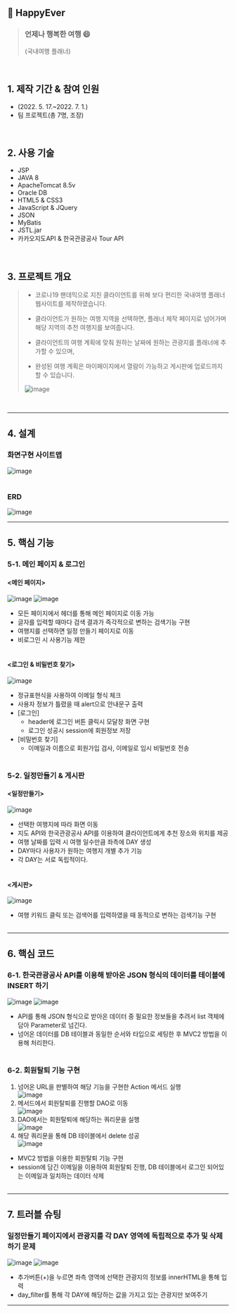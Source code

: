 ## :pushpin: HappyEver
>### 언제나 행복한 여행 :smile:
>(국내여행 플래너)
</br>

## 1. 제작 기간 & 참여 인원
- (2022. 5. 17.~2022. 7. 1.)
- 팀 프로젝트(총 7명, 조장)
</br>

## 2. 사용 기술
- JSP
- JAVA 8
- ApacheTomcat 8.5v
- Oracle DB
- HTML5 & CSS3
- JavaScript & JQuery
- JSON
- MyBatis
- JSTL.jar
- 카카오지도API & 한국관광공사 Tour API
</br>

## 3. 프로젝트 개요
>- 코로나19 팬데믹으로 지친 클라이언트를 위해 보다 편리한 국내여행 플래너 웹사이트를 제작하였습니다. 
>
>- 클라이언트가 원하는 여행 지역을 선택하면, 플래너 제작 페이지로 넘어가며 해당 지역의 추천 여행지를 보여줍니다.
>
>- 클라이언트의 여행 계획에 맞춰 원하는 날짜에 원하는 관광지를 플래너에 추가할 수 있으며,
>
>- 완성된 여행 계획은 마이페이지에서 열람이 가능하고 게시판에 업로드까지 할 수 있습니다.
>
>![image](https://user-images.githubusercontent.com/101616249/181298194-1075f250-786c-4206-9c46-c170489510e9.png)

</br>

---

## 4. 설계
### 화면구현 사이트맵
![image](https://user-images.githubusercontent.com/101616249/181298709-9ce3dcd9-66ec-4a0f-938c-e63841fb9871.png)
</br></br>

### ERD
![image](https://user-images.githubusercontent.com/101616249/181298973-f9b13656-58f3-43ea-9235-bc38260eea9d.png)

---

## 5. 핵심 기능

### 5-1. 메인 페이지 & 로그인
#### <메인 페이지>
![image](https://user-images.githubusercontent.com/101616249/181301261-8514d51d-f225-4f65-a9ea-c97c2159876a.png)
![image](https://user-images.githubusercontent.com/101616249/181301310-ab941fe5-c394-4b17-9b2a-7c56b1b89ea8.png)

- 모든 페이지에서 헤더를 통해 메인 페이지로 이동 가능
- 글자를 입력할 때마다 검색 결과가 즉각적으로 변하는 검색기능 구현
- 여행지를 선택하면 일정 만들기 페이지로 이동
- 비로그인 시 사용기능 제한
</br></br>

#### <로그인 & 비밀번호 찾기>
![image](https://user-images.githubusercontent.com/101616249/181302292-5c8343e8-859b-43c1-88d4-3a175227ffb5.png)

- 정규표현식을 사용하여 이메일 형식 체크
- 사용자 정보가 틀렸을 때 alert으로 안내문구 출력
- [로그인]
  - header에 로그인 버튼 클릭시 모달창 화면 구현
  - 로그인 성공시 session에 회원정보 저장
- [비밀번호 찾기]
  - 이메일과 이름으로 회원가입 검사, 이메일로 임시 비밀번호 전송
</br></br>

### 5-2. 일정만들기 & 게시판
#### <일정만들기>
![image](https://user-images.githubusercontent.com/101616249/181305180-ab7da478-adf0-453e-8122-c6955e846f04.png)

- 선택한 여행지에 따라 화면 이동
- 지도 API와 한국관광공사 API를 이용하여 클라이언트에게 추천 장소와 위치를 제공
- 여행 날짜를 입력 시 여행 일수만큼 좌측에 DAY 생성
- DAY마다 사용자가 원하는 여행지 개별 추가 기능
- 각 DAY는 서로 독립적이다.
</br></br>

#### <게시판>
![image](https://user-images.githubusercontent.com/101616249/181305751-dff320bc-9b73-4b8e-a3a2-e53486e8c23e.png)

- 여행 키워드 클릭 또는 검색어를 입력하였을 때 동적으로 변하는 검색기능 구현
</br></br>

---

## 6. 핵심 코드

### 6-1. 한국관광공사 API를 이용해 받아온 JSON 형식의 데이터를 테이블에 INSERT 하기
![image](https://user-images.githubusercontent.com/101616249/181307577-4f9064fc-45e8-45cd-89ed-62fe01ffec0a.png)
![image](https://user-images.githubusercontent.com/101616249/181307870-1872988c-ebfe-4e25-86c8-c9d9b2a2e94b.png)

- API를 통해 JSON 형식으로 받아온 데이터 중 필요한 정보들을 추려서 list 객체에 담아 Parameter로 넘긴다.
- 넘어온 데이터를 DB 테이블과 동일한 순서와 타입으로 세팅한 후 MVC2 방법을 이용해 처리한다.</br></br>

### 6-2. 회원탈퇴 기능 구현
1. 넘어온 URL을 판별하여 해당 기능을 구현한 Action 메서드 실행</br>
![image](https://user-images.githubusercontent.com/101616249/181308881-0d544c11-b340-4883-b368-fc4ea0c38665.png)</br>
2. 메서드에서 회원탈퇴를 진행할 DAO로 이동</br>
![image](https://user-images.githubusercontent.com/101616249/181308924-54168b31-345f-4935-83f3-f863a67c14ce.png)</br>
3. DAO에서는 회원탈퇴에 해당하는 쿼리문을 실행</br>
![image](https://user-images.githubusercontent.com/101616249/181308995-63f6b8ad-7566-4b4d-8e40-cac48cbdcd3e.png)</br>
4. 해당 쿼리문을 통해 DB 테이블에서 delete 성공</br>
![image](https://user-images.githubusercontent.com/101616249/181309165-df61822f-2d3c-4be7-9b2b-640cb6326b28.png)</br>

- MVC2 방법을 이용한 회원탈퇴 기능 구현
- session에 담긴 이메일을 이용하여 회원탈퇴 진행, DB 테이블에서 로그인 되어있는 이메일과 일치하는 데이터 삭제 
</br></br>

---

## 7. 트러블 슈팅

### 일정만들기 페이지에서 관광지를 각 DAY 영역에 독립적으로 추가 및 삭제하기 문제
![image](https://user-images.githubusercontent.com/101616249/181312002-c2110165-9198-4f27-84d6-4e04b66f031b.png)
![image](https://user-images.githubusercontent.com/101616249/181312702-4eb9f44f-3932-4669-8746-9ce6ffc302bb.png)

- 추가버튼(+)을 누르면 좌측 영역에 선택한 관광지의 정보를 innerHTML을 통해 입력
- day_filter를 통해 각 DAY에 해당하는 값을 가지고 있는 관광지만 보여주기 

---






